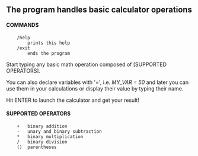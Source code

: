 ## The program handles basic calculator operations

#### COMMANDS
```
    /help  
        prints this help  
    /exit  
        ends the program  
```
        
Start typing any basic math operation composed of [SUPPORTED OPERATORS].  
  
You can also declare variables with '=', i.e. *MY_VAR = 50* and later you can use them in your calculations or display their value by typing their name.  
  
Hit ENTER to launch the calculator and get your result!  
  
#### SUPPORTED OPERATORS  
```
    +   binary addition  
    -   unary and binary subtraction  
    *   binary multiplication  
    /   binary division  
    ()  parentheses  
```
